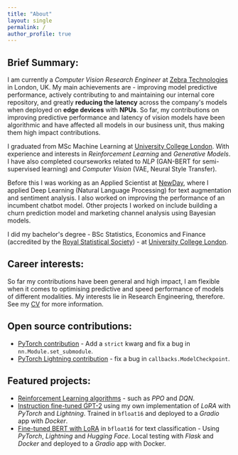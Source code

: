 ```yaml
---
title: "About"
layout: single
permalink: /
author_profile: true
---
```


## Brief Summary:
I am currently a *Computer Vision Research Engineer* at [Zebra Technologies](https://www.zebra.com/gb/en.html) in London, UK. My main achievements are - improving model predictive performance, actively contributing to and maintaining our internal core repository, and greatly **reducing the latency** across the company's models when deployed on **edge devices** with **NPUs**. So far, my contributions on improving predictive performance and latency of vision models have been algorithmic and have affected all models in our business unit, thus making them high impact contributions.

I graduated from MSc Machine Learning at [University College London](https://www.ucl.ac.uk). With experience and interests in *Reinforcement Learning* and *Generative Models*. I have also completed courseworks related to *NLP* (GAN-BERT for semi-supervised learning) and *Computer Vision* (VAE, Neural Style Transfer).

Before this I was working as an Applied Scientist at [NewDay](https://www.newday.co.uk/), where I applied Deep Learning (Natural Language Processing) for text augmentation and sentiment analysis. I also worked on improving the performance of an incumbent chatbot model. Other projects I worked on include building a churn prediction model and marketing channel analysis using Bayesian models.

I did my bachelor's degree - BSc Statistics, Economics and Finance (accredited by the [Royal Statistical Society](https://rss.org.uk/)) - at [University College London](https://www.ucl.ac.uk).

## Career interests:
So far my contributions have been general and high impact, I am flexible when it comes to optimising predictive and speed performance of models of different modalities. My interests lie in Research Engineering, therefore. See my [CV](https://drive.google.com/file/d/1z1Jg2k6Ih9tZZ6GpHji2WlV1SxD8XlyC/view?usp=sharing) for more information.

## Open source contributions:
* <a href="https://github.com/pytorch/pytorch/pull/143455#issuecomment-2594367690" alt="link to set_submodule torch PR">PyTorch contribution</a> - Add a `strict` kwarg and fix a bug in `nn.Module.set_submodule`.
* <a href="https://github.com/Lightning-AI/pytorch-lightning/pull/19808#pullrequestreview-2100497157" alt="link to ModelCheckpoint lightning PR">PyTorch Lightning contribution</a> - fix a bug in `callbacks.ModelCheckpoint`.

## Featured projects:
* <a href="https://github.com/mariovas3/rl-algos" alt="link to rl-algos repo">Reinforcement Learning algorithms</a> - such as *PPO* and *DQN*.
* <a href="https://github.com/mariovas3/llms" alt="link to llms repo">Instruction fine-tuned GPT-2</a> using my own implementation of *LoRA* with *PyTorch* and *Lightning*. Trained in `bfloat16` and deployed to a *Gradio* app with *Docker*.
* <a href="https://github.com/mariovas3/bert-lora">Fine-tuned BERT with LoRA</a> in `bfloat16` for text classification - Using *PyTorch*, *Lightning* and *Hugging Face*. Local testing with *Flask* and *Docker* and deployed to a *Gradio* app with Docker.

